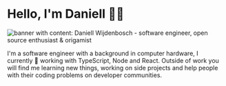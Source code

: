 # Hello, I'm Daniell 👋🏽

<img src="https://user-images.githubusercontent.com/44723767/87849461-2f04cb80-c8e9-11ea-83ca-be959545b6b4.jpg" alt="banner with content: Daniell Wijdenbosch - software engineer, open source enthusiast & origamist">

I'm a software engineer with a background in computer hardware, I currently 💙 working with TypeScript, Node and React. Outside of work you will find me learning new things, working on side projects and help people with their coding problems on developer communities.
